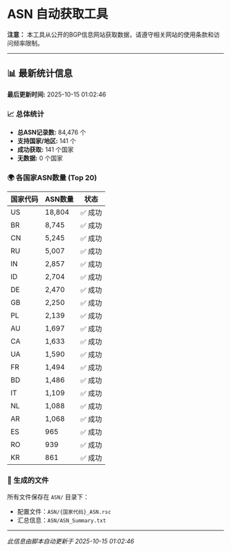 # ASN 自动获取工具

**注意：** 本工具从公开的BGP信息网站获取数据，请遵守相关网站的使用条款和访问频率限制。

---

## 📊 最新统计信息

**最后更新时间:** 2025-10-15 01:02:46

### 📈 总体统计
- **总ASN记录数:** 84,476 个
- **支持国家/地区:** 141 个
- **成功获取:** 141 个国家
- **无数据:** 0 个国家


### 🌍 各国家ASN数量 (Top 20)

| 国家代码 | ASN数量 | 状态 |
|---------|---------|------|
| US | 18,804 | ✅ 成功 |
| BR | 8,745 | ✅ 成功 |
| CN | 5,245 | ✅ 成功 |
| RU | 5,007 | ✅ 成功 |
| IN | 2,857 | ✅ 成功 |
| ID | 2,704 | ✅ 成功 |
| DE | 2,470 | ✅ 成功 |
| GB | 2,250 | ✅ 成功 |
| PL | 2,139 | ✅ 成功 |
| AU | 1,697 | ✅ 成功 |
| CA | 1,633 | ✅ 成功 |
| UA | 1,590 | ✅ 成功 |
| FR | 1,494 | ✅ 成功 |
| BD | 1,486 | ✅ 成功 |
| IT | 1,109 | ✅ 成功 |
| NL | 1,088 | ✅ 成功 |
| AR | 1,068 | ✅ 成功 |
| ES | 965 | ✅ 成功 |
| RO | 939 | ✅ 成功 |
| KR | 861 | ✅ 成功 |

### 📁 生成的文件

所有文件保存在 `ASN/` 目录下：
- 配置文件：`ASN/{国家代码}_ASN.rsc`
- 汇总信息：`ASN/ASN_Summary.txt`

---

*此信息由脚本自动更新于 2025-10-15 01:02:46*
